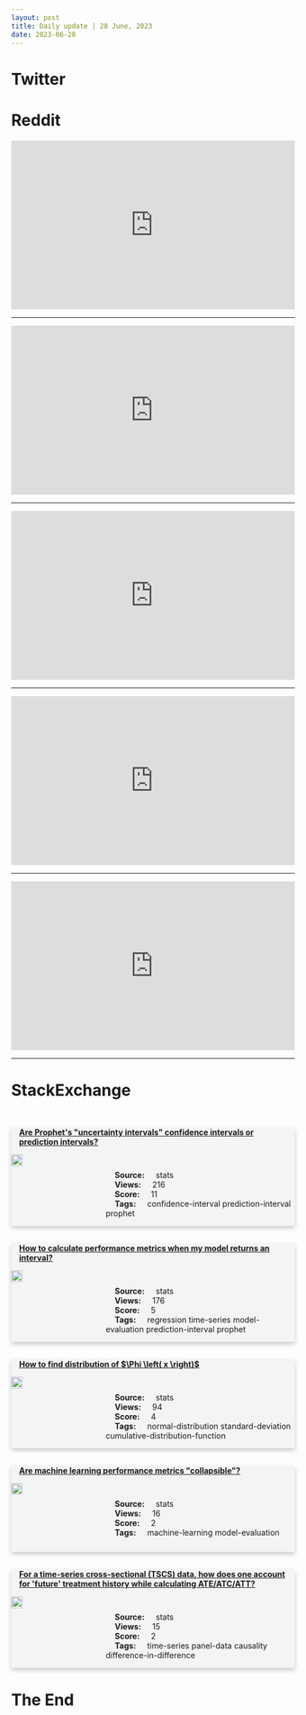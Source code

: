```yaml
---
layout: post
title: Daily update | 28 June, 2023
date: 2023-06-28
---
```


<script async src="https://platform.twitter.com/widgets.js" charset="utf-8"></script>


<script src='https://storage.ko-fi.com/cdn/scripts/overlay-widget.js'></script>
<script>
  kofiWidgetOverlay.draw('themldojo', {
    'type': 'floating-chat',
    'floating-chat.donateButton.text': 'Support me',
    'floating-chat.donateButton.background-color': '#f45d22',
    'floating-chat.donateButton.text-color': '#fff'
  });
</script>

# Twitter 

<blockquote class="twitter-tweet"><a href="https://twitter.com/NetworkNoya/status/1673697228802740226"></a></blockquote>

<blockquote class="twitter-tweet"><a href="https://twitter.com/TheAIColony/status/1673603455665987584"></a></blockquote>

<blockquote class="twitter-tweet"><a href="https://twitter.com/_akhaliq/status/1673518661926264832"></a></blockquote>

<blockquote class="twitter-tweet"><a href="https://twitter.com/swapnakpanda/status/1673537210723848192"></a></blockquote>

<blockquote class="twitter-tweet"><a href="https://twitter.com/MatrixAINetwork/status/1673654904882167808"></a></blockquote>

<blockquote class="twitter-tweet"><a href="https://twitter.com/ylecun/status/1673552131884761088"></a></blockquote>

<blockquote class="twitter-tweet"><a href="https://twitter.com/karpathy/status/1673728791196360704"></a></blockquote>

<blockquote class="twitter-tweet"><a href="https://twitter.com/huggingface/status/1673593055071313921"></a></blockquote>

<blockquote class="twitter-tweet"><a href="https://twitter.com/DeepLearningAI_/status/1673681336635215881"></a></blockquote>

<blockquote class="twitter-tweet"><a href="https://twitter.com/ylecun/status/1673531661349273603"></a></blockquote>

# Reddit 

<iframe id="reddit-embed" src="https://www.redditmedia.com/r/datascience/comments/14k6qt5/a_small_rant_the_quality_of_data_analysts?ref_source=embed&amp;ref=share&amp;embed=true" sandbox="allow-scripts allow-same-origin allow-popups" style="border: none;" height="300" width="100%" scrolling="yes"></iframe>
<hr style="width:100%;text-align:left;margin-left:0">
<iframe id="reddit-embed" src="https://www.redditmedia.com/r/datascience/comments/14khdp2/data_science_is_a_fad_cynical_post_2334?ref_source=embed&amp;ref=share&amp;embed=true" sandbox="allow-scripts allow-same-origin allow-popups" style="border: none;" height="300" width="100%" scrolling="yes"></iframe>
<hr style="width:100%;text-align:left;margin-left:0">
<iframe id="reddit-embed" src="https://www.redditmedia.com/r/dataengineering/comments/14k02k6/anyone_experiencing_insane_costs_with_snowflake?ref_source=embed&amp;ref=share&amp;embed=true" sandbox="allow-scripts allow-same-origin allow-popups" style="border: none;" height="300" width="100%" scrolling="yes"></iframe>
<hr style="width:100%;text-align:left;margin-left:0">
<iframe id="reddit-embed" src="https://www.redditmedia.com/r/dataengineering/comments/14khz2i/snowflake_and_nvidia_partner_to_let_businesses?ref_source=embed&amp;ref=share&amp;embed=true" sandbox="allow-scripts allow-same-origin allow-popups" style="border: none;" height="300" width="100%" scrolling="yes"></iframe>
<hr style="width:100%;text-align:left;margin-left:0">
<iframe id="reddit-embed" src="https://www.redditmedia.com/r/dataengineering/comments/14kdb23/do_you_study_outside_of_work?ref_source=embed&amp;ref=share&amp;embed=true" sandbox="allow-scripts allow-same-origin allow-popups" style="border: none;" height="300" width="100%" scrolling="yes"></iframe>
<hr style="width:100%;text-align:left;margin-left:0">

<style>
.card {
box-shadow: 0 4px 8px 0 rgba(0,0,0,0.2);
transition: 0.3s;
width: 100%;
background-color: #F3F4F4;
}
p{
    margin-left:  3em;
    padding-top: 1em;
}
.part2{
    display: grid;
    grid-template-columns: 1fr 3fr;
}
h4{
    margin: 1em;
}

.card:hover {
box-shadow: 0 8px 16px 0 rgba(0,0,0,0.2);
}
b {
padding: 2px 16px;
}
</style>
  
# StackExchange 


  <br>
  <div class="card">
  <h4><a href='https://stats.stackexchange.com/questions/619860/are-prophets-uncertainty-intervals-confidence-intervals-or-prediction-interva'>Are Prophet&#39;s &quot;uncertainty intervals&quot; confidence intervals or prediction intervals?</a></h4> 
  <div class="part2">
      <img src="https://cdn.sstatic.net/Sites/stats/Img/apple-touch-icon@2.png?v=344f57aa10cc" alt="Img missing!" style="width:40%">
      <p><b>Source:</b> stats<br><b>Views:</b> 216<br><b>Score:</b> 11<br><b>Tags:</b> <span class="badge badge-dark">confidence-interval</span> <span class="badge badge-dark">prediction-interval</span> <span class="badge badge-dark">prophet</span></p> 
  </div>
  </div>
      
  <br>
  <div class="card">
  <h4><a href='https://stats.stackexchange.com/questions/619825/how-to-calculate-performance-metrics-when-my-model-returns-an-interval'>How to calculate performance metrics when my model returns an interval?</a></h4> 
  <div class="part2">
      <img src="https://cdn.sstatic.net/Sites/stats/Img/apple-touch-icon@2.png?v=344f57aa10cc" alt="Img missing!" style="width:40%">
      <p><b>Source:</b> stats<br><b>Views:</b> 176<br><b>Score:</b> 5<br><b>Tags:</b> <span class="badge badge-dark">regression</span> <span class="badge badge-dark">time-series</span> <span class="badge badge-dark">model-evaluation</span> <span class="badge badge-dark">prediction-interval</span> <span class="badge badge-dark">prophet</span></p> 
  </div>
  </div>
      
  <br>
  <div class="card">
  <h4><a href='https://stats.stackexchange.com/questions/619856/how-to-find-distribution-of-phi-left-x-right'>How to find distribution of $\Phi \left( x \right)$</a></h4> 
  <div class="part2">
      <img src="https://cdn.sstatic.net/Sites/stats/Img/apple-touch-icon@2.png?v=344f57aa10cc" alt="Img missing!" style="width:40%">
      <p><b>Source:</b> stats<br><b>Views:</b> 94<br><b>Score:</b> 4<br><b>Tags:</b> <span class="badge badge-dark">normal-distribution</span> <span class="badge badge-dark">standard-deviation</span> <span class="badge badge-dark">cumulative-distribution-function</span></p> 
  </div>
  </div>
      
  <br>
  <div class="card">
  <h4><a href='https://stats.stackexchange.com/questions/619895/are-machine-learning-performance-metrics-collapsible'>Are machine learning performance metrics &quot;collapsible&quot;?</a></h4> 
  <div class="part2">
      <img src="https://cdn.sstatic.net/Sites/stats/Img/apple-touch-icon@2.png?v=344f57aa10cc" alt="Img missing!" style="width:40%">
      <p><b>Source:</b> stats<br><b>Views:</b> 16<br><b>Score:</b> 2<br><b>Tags:</b> <span class="badge badge-dark">machine-learning</span> <span class="badge badge-dark">model-evaluation</span></p> 
  </div>
  </div>
      
  <br>
  <div class="card">
  <h4><a href='https://stats.stackexchange.com/questions/619829/for-a-time-series-cross-sectional-tscs-data-how-does-one-account-for-future'>For a time-series cross-sectional (TSCS) data, how does one account for &#39;future&#39; treatment history while calculating ATE/ATC/ATT?</a></h4> 
  <div class="part2">
      <img src="https://cdn.sstatic.net/Sites/stats/Img/apple-touch-icon@2.png?v=344f57aa10cc" alt="Img missing!" style="width:40%">
      <p><b>Source:</b> stats<br><b>Views:</b> 15<br><b>Score:</b> 2<br><b>Tags:</b> <span class="badge badge-dark">time-series</span> <span class="badge badge-dark">panel-data</span> <span class="badge badge-dark">causality</span> <span class="badge badge-dark">difference-in-difference</span></p> 
  </div>
  </div>
      
# The End